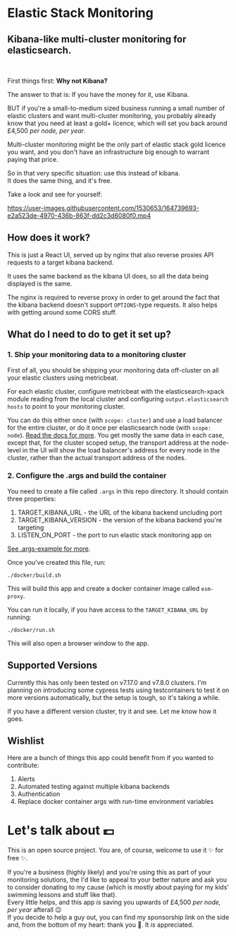 # Elastic Stack Monitoring
## Kibana-like multi-cluster monitoring for elasticsearch.

<br />

First things first: **Why not Kibana?**

The answer to that is: If you have the money for it, use Kibana.

BUT if you're a small-to-medium sized business running a small number of elastic clusters and want multi-cluster monitoring, you probably already know that you need at least a gold+ licence, which will set you back around £4,500 *per node, per year*.

Multi-cluster monitoring might be the only part of elastic stack gold licence you want, and you don't have an infrastructure big enough to warrant paying that price.

So in that very specific situation: use this instead of kibana. <br />
It does the same thing, and it's free.

Take a look and see for yourself:

https://user-images.githubusercontent.com/1530653/164739693-e2a523de-4970-436b-863f-dd2c3d6080f0.mp4


## How does it work?
This is just a React UI, served up by nginx that also reverse proxies API requests to a target kibana backend. 

It uses the same backend as the kibana UI does, so all the data being displayed is the same.

The nginx is required to reverse proxy in order to get around the fact that the kibana backend doesn't support `OPTIONS`-type requests. It also helps with getting around some CORS stuff.

## What do I need to do to get it set up?

### 1. Ship your monitoring data to a monitoring cluster
First of all, you should be shipping your monitoring data off-cluster on all your elastic clusters using metricbeat. 

For each elastic cluster, configure metricbeat with the elasticsearch-xpack module reading from the local cluster and configuring `output.elasticsearch` `hosts` to point to your monitoring cluster.

You can do this either once (with `scope: cluster`) and use a load balancer for the entire cluster, or do it once per elasticsearch node (with `scope: node`). [Read the docs for more](https://www.elastic.co/guide/en/beats/metricbeat/current/metricbeat-module-elasticsearch.html). You get mostly the same data in each case, except that, for the cluster scoped setup, the transport address at the node-level in the UI will show the load balancer's address for every node in the cluster, rather than the actual transport address of the nodes.

### 2. Configure the .args and build the container
You need to create a file called `.args` in this repo directory. It should contain three properties:

1. TARGET_KIBANA_URL - the URL of the kibana backend uncluding port
2. TARGET_KIBANA_VERSION - the version of the kibana backend you're targeting
3. LISTEN_ON_PORT - the port to run elastic stack monitoring app on

 [See .args-example for more](./.args-example).

Once you've created this file, run:

    ./docker/build.sh

This will build this app and create a docker container image called `esm-proxy`.

You can run it locally, if you have access to the `TARGET_KIBANA_URL` by running:

    ./docker/run.sh

This will also open a browser window to the app.

## Supported Versions

Currently this has only been tested on v7.17.0 and v7.8.0 clusters. I'm planning on introducing some cypress tests using testcontainers to test it on more versions automatically, but the setup is tough, so it's taking a while. 

If you have a different version cluster, try it and see. Let me know how it goes.

## Wishlist
Here are a bunch of things this app could benefit from if you wanted to contribute:

1. Alerts
2. Automated testing against multiple kibana backends
3. Authentication
4. Replace docker container args with run-time environment variables

# Let's talk about 💷

This is an open source project. You are, of course, welcome to use it ✨ for free ✨.

If you're a business (highly likely) and you're using this as part of your monitoring solutions, the I'd like to appeal to your better nature and ask you to consider donating to my cause (which is mostly about paying for my kids' swimming lessons and stuff like that). <br />
Every little helps, and this app *is* saving you upwards of £4,500 *per node, per year* afterall 😉 <br />
If you decide to help a guy out, you can find my sponsorship link on the side and, from the bottom of my heart: thank you 🙏. It _is_ appreciated.
